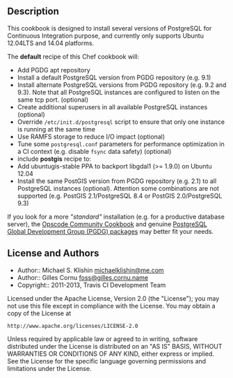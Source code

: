 Description
-----------

This cookbook is designed to install several versions of PostgreSQL for Continuous Integration purpose, and currently only supports Ubuntu 12.04LTS and 14.04 platforms.

The **default** recipe of this Chef cookbook will:

* Add PGDG apt repository
* Install a default PostgreSQL version from PGDG repository (e.g. 9.1)
* Install alternate PostgreSQL versions from PGDG repository (e.g. 9.2 and 9.3). Note that all PostgreSQL instances are configured to listen on the same tcp port. (optional)
* Create additional superusers in all available PostgreSQL instances (optional)
* Override `/etc/init.d/postgresql` script to ensure that only one instance is running at the same time
* Use RAMFS storage to reduce I/O impact (optional)
* Tune some `postgresql.conf` parameters for performance optimization in a CI context (e.g. disable `fsync` data safety) (optional)
* include **postgis** recipe to:
 * Add ubuntugis-stable PPA to backport libgdal1 (>= 1.9.0) on Ubuntu 12.04
 * Install the same PostGIS version from PGDG repository (e.g. 2.1) to all PostgreSQL instances (optional). Attention some combinations are not supported (e.g. PostGIS 2.1/PostgreSQL 8.4 or PostGIS 2.0/PostgreSQL 9.3)

If you look for a more *"standard"* installation (e.g. for a productive database server), the [Opscode Community Cookbook](http://community.opscode.com/cookbooks/postgresql) and genuine [PostgreSQL Global Development Group (PGDG) packages](https://wiki.postgresql.org/wiki/Apt) may better fit your needs.

License and Authors
-------------------

* Author:: Michael S. Klishin <michaelklishin@me.com>
* Author:: Gilles Cornu <foss@gilles.cornu.name>
* Copyright:: 2011-2013, Travis CI Development Team

Licensed under the Apache License, Version 2.0 (the "License");
you may not use this file except in compliance with the License.
You may obtain a copy of the License at

    http://www.apache.org/licenses/LICENSE-2.0

Unless required by applicable law or agreed to in writing, software
distributed under the License is distributed on an "AS IS" BASIS,
WITHOUT WARRANTIES OR CONDITIONS OF ANY KIND, either express or implied.
See the License for the specific language governing permissions and
limitations under the License.
